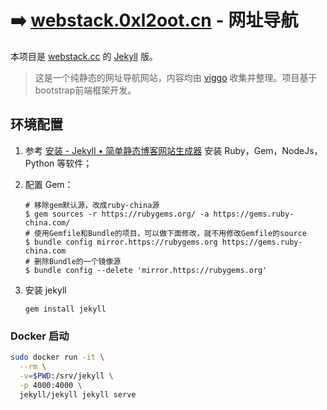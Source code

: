# ➡️ [webstack.0xl2oot.cn](https://webstack.0xl2oot.cn/) - 网址导航

本项目是 [webstack.cc](https://github.com/WebStackPage/WebStackPage.github.io) 的 [Jekyll](https://jekyllrb.com/) 版。

> 这是一个纯静态的网址导航网站，内容均由 [viggo](http://viggoz.com/) 收集并整理。项目基于bootstrap前端框架开发。

## 环境配置

1. 参考 [安装 - Jekyll • 简单静态博客网站生成器](http://jekyllcn.com/docs/installation/) 安装 Ruby，Gem，NodeJs，Python 等软件；

2. 配置 Gem：

   ```shell
   # 移除gem默认源，改成ruby-china源
   $ gem sources -r https://rubygems.org/ -a https://gems.ruby-china.com/
   # 使用Gemfile和Bundle的项目，可以做下面修改，就不用修改Gemfile的source
   $ bundle config mirror.https://rubygems.org https://gems.ruby-china.com
   # 删除Bundle的一个镜像源
   $ bundle config --delete 'mirror.https://rubygems.org'
   ```

3. 安装 jekyll

   ```shell
   gem install jekyll
   ```

### Docker 启动

```bash
sudo docker run -it \
  --rm \
  -v=$PWD:/srv/jekyll \
  -p 4000:4000 \
  jekyll/jekyll jekyll serve
```
